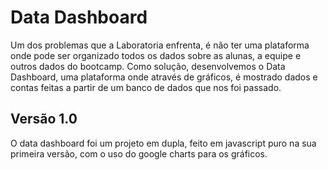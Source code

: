 # Data Dashboard

Um dos problemas que a Laboratoria enfrenta, é não ter uma plataforma onde pode ser organizado todos os dados sobre as alunas, a equipe e outros dados do bootcamp. Como solução, desenvolvemos o Data Dashboard, uma plataforma onde através de gráficos, é mostrado dados e contas feitas a partir de um banco de dados que nos foi passado. 

## Versão 1.0 

O data dashboard foi um projeto em dupla, feito em javascript puro na sua primeira versão, com o uso do google charts para os gráficos. 
